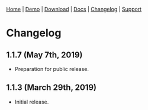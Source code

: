 [Home](/) | [Demo](/demo) | [Download](/download) | [Docs](/docs) | [Changelog](/changelog) | [Support](/support)

# Changelog

## 1.1.7 (May 7th, 2019)

- Preparation for public release.

## 1.1.3 (March 29th, 2019)

- Initial release.
